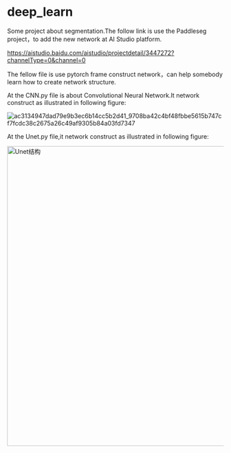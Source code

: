 # deep_learn
Some project about segmentation.The follow link is use the Paddleseg project，to add the new network at AI Studio platform.

https://aistudio.baidu.com/aistudio/projectdetail/3447272?channelType=0&channel=0

The fellow file is use pytorch frame construct network，can help somebody learn how to create network structure.

At the CNN.py file is about Convolutional Neural Network.It network construct as illustrated in following figure:

![ac3134947dad79e9b3ec6b14cc5b2d41_9708ba42c4bf48fbbe5615b747cf7fcdc38c2675a26c49af9305b84a03fd7347](https://user-images.githubusercontent.com/52951620/151164015-fe26e617-61d5-4b7b-b203-d8d117dc1a73.jpg)

At the Unet.py file,it network construct as illustrated in following figure:

<img width="699" alt="Unet结构" src="https://user-images.githubusercontent.com/52951620/151365987-29547068-4012-4ff1-8721-30dcfa7788ac.png">
